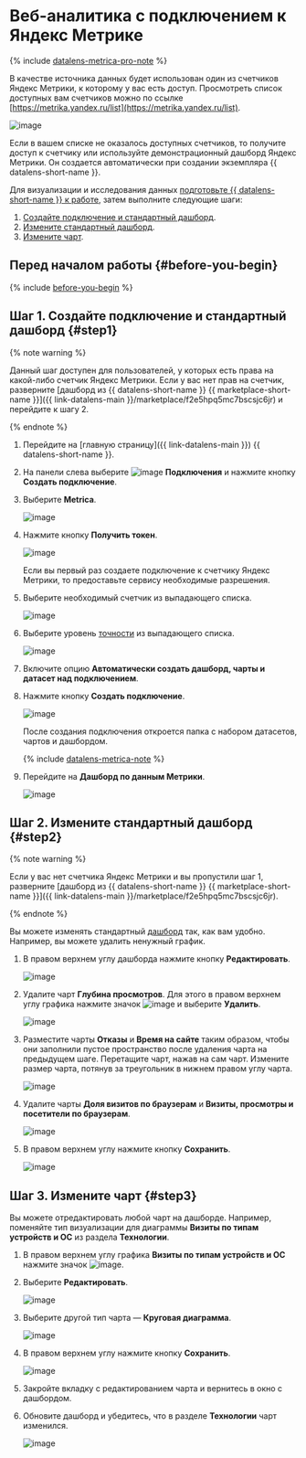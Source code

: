 # Веб-аналитика с подключением к Яндекс Метрике



{% include [datalens-metrica-pro-note](../../_includes/datalens/datalens-metrica-pro-note.md) %}


В качестве источника данных будет использован один из счетчиков Яндекс Метрики, к которому у вас есть доступ. Просмотреть список доступных вам счетчиков можно по ссылке [https://metrika.yandex.ru/list](https://metrika.yandex.ru/list).

![image](../../_assets/datalens/solution-03/01-metrica-list.png)

Если в вашем списке не оказалось доступных счетчиков, то получите доступ к счетчику или используйте демонстрационный дашборд Яндекс Метрики. Он создается автоматически при создании экземпляра {{ datalens-short-name }}.

Для визуализации и исследования данных [подготовьте {{ datalens-short-name }} к работе](#before-you-begin), затем выполните следующие шаги:

1. [Создайте подключение и стандартный дашборд](#step1).
1. [Измените стандартный дашборд](#step2).
1. [Измените чарт](#step3).


## Перед началом работы {#before-you-begin}

{% include [before-you-begin](../includes/before-you-begin-datalens.md) %}


## Шаг 1. Создайте подключение и стандартный дашборд {#step1}

{% note warning %}

Данный шаг доступен для пользователей, у которых есть права на какой-либо счетчик Яндекс Метрики. Если у вас нет прав на счетчик, разверните [дашборд из {{ datalens-short-name }} {{ marketplace-short-name }}]({{ link-datalens-main }}/marketplace/f2e5hpq5mc7bscsjc6jr) и перейдите к шагу 2.

{% endnote %}

1. Перейдите на [главную страницу]({{ link-datalens-main }}) {{ datalens-short-name }}.
1. На панели слева выберите ![image](../../_assets/console-icons/thunderbolt.svg) **Подключения** и нажмите кнопку **Создать подключение**.
1. Выберите **Metrica**.

   ![image](../../_assets/datalens/solution-03/03-choose-metrica.png)

1. Нажмите кнопку **Получить токен**.

   ![image](../../_assets/datalens/solution-03/04-metrica-creation1.png)

   Если вы первый раз создаете подключение к счетчику Яндекс Метрики, то предоставьте сервису необходимые разрешения.

1. Выберите необходимый счетчик из выпадающего списка.

   ![image](../../_assets/datalens/solution-03/05-metrica-creation2.png)

1. Выберите уровень [точности](https://yandex.ru/dev/metrika/doc/api2/api_v1/sampling-docpage/) из выпадающего списка.

   ![image](../../_assets/datalens/solution-03/06-01-metrica-creation-accuracy.png)

1. Включите опцию **Автоматически создать дашборд, чарты и датасет над подключением**.
1. Нажмите кнопку **Создать подключение**.

   ![image](../../_assets/datalens/solution-03/06-metrica-creation3.png)

   После создания подключения откроется папка с набором датасетов, чартов и дашбордом.

   {% include [datalens-metrica-note](../../_includes/datalens/datalens-metrica-note.md) %}

1. Перейдите на **Дашборд по данным Метрики**.

   ![image](../../_assets/datalens/solution-03/07-open-dashboard.png)

## Шаг 2. Измените стандартный дашборд {#step2}

{% note warning %}

Если у вас нет счетчика Яндекс Метрики и вы пропустили шаг 1, разверните [дашборд из {{ datalens-short-name }} {{ marketplace-short-name }}]({{ link-datalens-main }}/marketplace/f2e5hpq5mc7bscsjc6jr).

{% endnote %}

Вы можете изменять стандартный [дашборд](../../datalens/concepts/dashboard.md) так, как вам удобно. Например, вы можете удалить ненужный график.

1. В правом верхнем углу дашборда нажмите кнопку **Редактировать**.

   ![image](../../_assets/datalens/solution-03/09-edit-dashboard.png)

1. Удалите чарт **Глубина просмотров**. Для этого в правом верхнем углу графика нажмите значок ![image](../../_assets/console-icons/ellipsis.svg) и выберите **Удалить**.

   ![image](../../_assets/datalens/solution-03/10-delete-charts1.png)

1. Разместите чарты **Отказы** и **Время на сайте** таким образом, чтобы они заполнили пустое пространство после удаления чарта на предыдущем шаге. Перетащите чарт, нажав на сам чарт. Измените размер чарта, потянув за треугольник в нижнем правом углу чарта.

   ![image](../../_assets/datalens/solution-03/11-replace-charts.png)

1. Удалите чарты **Доля визитов по браузерам** и **Визиты, просмотры и посетители по браузерам**.

   ![image](../../_assets/datalens/solution-03/12-delete-charts2.png)

1. В правом верхнем углу нажмите кнопку **Сохранить**.

   ![image](../../_assets/datalens/solution-03/13-save-dashboard.png)

## Шаг 3. Измените чарт {#step3}

Вы можете отредактировать любой чарт на дашборде. Например, поменяйте тип визуализации для диаграммы **Визиты по типам устройств и ОС** из раздела **Технологии**.

1. В правом верхнем углу графика **Визиты по типам устройств и ОС** нажмите значок ![image](../../_assets/console-icons/ellipsis.svg).
1. Выберите **Редактировать**.

   ![image](../../_assets/datalens/solution-03/14-edit-chart.png)

1. Выберите другой тип чарта — **Круговая диаграмма**.

   ![image](../../_assets/datalens/solution-03/15-choose-pie.png)

1. В правом верхнем углу нажмите кнопку **Сохранить**.

   ![image](../../_assets/datalens/solution-03/16-save-chart.png)

1. Закройте вкладку с редактированием чарта и вернитесь в окно с дашбордом.
1. Обновите дашборд и убедитесь, что в разделе **Технологии** чарт изменился.

   ![image](../../_assets/datalens/solution-03/17-refresh-dashboard.png)
